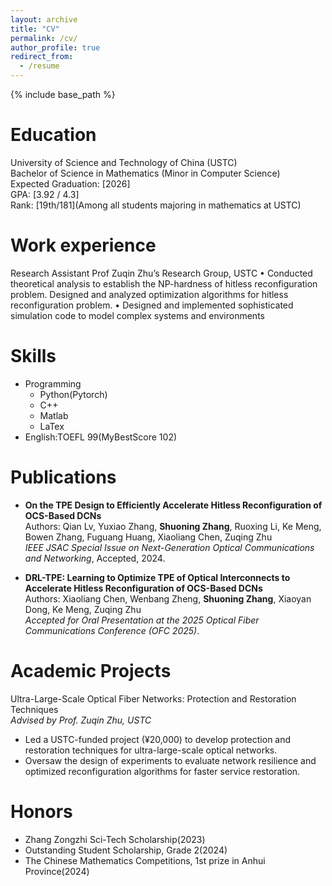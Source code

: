 ```yaml
---
layout: archive
title: "CV"
permalink: /cv/
author_profile: true
redirect_from:
  - /resume
---
```


{% include base_path %}

Education
======
University of Science and Technology of China (USTC)\
Bachelor of Science in Mathematics (Minor in Computer Science)\
Expected Graduation: [2026]\
GPA: [3.92 / 4.3]\
Rank: [19th/181](Among all students majoring in mathematics at USTC)

Work experience
======
Research Assistant Prof Zuqin Zhu’s Research Group, USTC 
• Conducted theoretical analysis to establish the NP-hardness of hitless reconfiguration problem. Designed and analyzed optimization algorithms for hitless reconfiguration problem. 
• Designed and implemented sophisticated simulation code to model complex systems and environments

  
Skills
======
* Programming
  * Python(Pytorch)
  * C++
  * Matlab
  * LaTex
* English:TOEFL 99(MyBestScore 102)

Publications
======
- **On the TPE Design to Efficiently Accelerate Hitless Reconfiguration of OCS-Based DCNs**  
  Authors: Qian Lv, Yuxiao Zhang, **Shuoning Zhang**, Ruoxing Li, Ke Meng, Bowen Zhang, Fuguang Huang, Xiaoliang Chen, Zuqing Zhu  
  *IEEE JSAC Special Issue on Next-Generation Optical Communications and Networking*, Accepted, 2024.

- **DRL-TPE: Learning to Optimize TPE of Optical Interconnects to Accelerate Hitless Reconfiguration of OCS-Based DCNs**  
  Authors: Xiaoliang Chen, Wenbang Zheng, **Shuoning Zhang**, Xiaoyan Dong, Ke Meng, Zuqing Zhu  
  *Accepted for Oral Presentation at the 2025 Optical Fiber Communications Conference (OFC 2025)*.

Academic Projects
======

Ultra-Large-Scale Optical Fiber Networks: Protection and Restoration Techniques  
*Advised by Prof. Zuqin Zhu, USTC*  
- Led a USTC-funded project (¥20,000) to develop protection and restoration techniques for ultra-large-scale optical networks.  
- Oversaw the design of experiments to evaluate network resilience and optimized reconfiguration algorithms for faster service restoration.

Honors
======
- Zhang Zongzhi Sci-Tech Scholarship(2023) 
- Outstanding Student Scholarship, Grade 2(2024) 
- The Chinese Mathematics Competitions, 1st prize in Anhui Province(2024)


